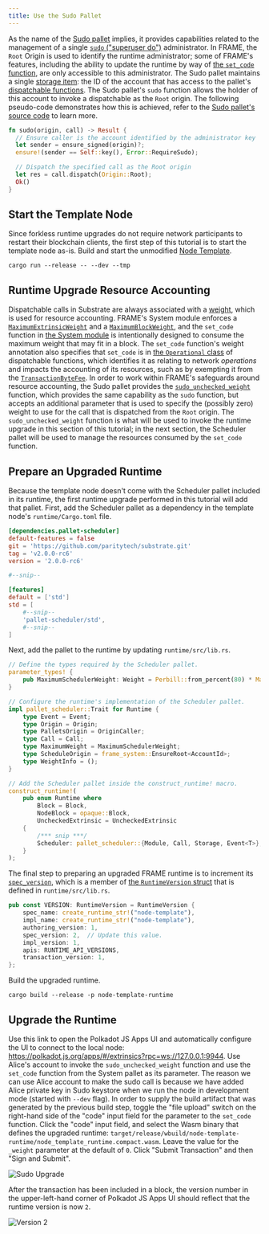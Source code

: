 ```yaml
---
title: Use the Sudo Pallet
---
```


As the name of the [Sudo pallet](../../knowledgebase/runtime/frame#sudo) implies, it provides
capabilities related to the management of a single
[`sudo` ("superuser do")](https://en.wikipedia.org/wiki/Sudo) administrator. In FRAME, the `Root`
Origin is used to identify the runtime administrator; some of FRAME's features, including the
ability to update the runtime by way of
[the `set_code` function](https://substrate.dev/rustdocs/v2.0.0-rc6/frame_system/enum.Call.html#variant.set_code),
are only accessible to this administrator. The Sudo pallet maintains a single
[storage item](../../knowledgebase/runtime/storage): the ID of the account that has access to the
pallet's [dispatchable functions](../../knowledgebase/getting-started/glossary#dispatch). The Sudo
pallet's `sudo` function allows the holder of this account to invoke a dispatchable as the `Root`
origin. The following pseudo-code demonstrates how this is achieved, refer to the
[Sudo pallet's source code](https://github.com/paritytech/substrate/blob/v2.0.0-rc6/frame/sudo/src/lib.rs)
to learn more.

```rust
fn sudo(origin, call) -> Result {
  // Ensure caller is the account identified by the administrator key
  let sender = ensure_signed(origin)?;
  ensure!(sender == Self::key(), Error::RequireSudo);

  // Dispatch the specified call as the Root origin
  let res = call.dispatch(Origin::Root);
  Ok()
}
```

## Start the Template Node

Since forkless runtime upgrades do not require network participants to restart their blockchain
clients, the first step of this tutorial is to start the template node as-is. Build and start the
unmodified [Node Template](https://github.com/substrate-developer-hub/substrate-node-template).

```shell
cargo run --release -- --dev --tmp
```

## Runtime Upgrade Resource Accounting

Dispatchable calls in Substrate are always associated with a
[weight](../../knowledgebase/learn-substrate/weight), which is used for resource accounting. FRAME's
System module enforces a
[`MaximumExtrinsicWeight`](https://substrate.dev/rustdocs/v2.0.0-rc6/frame_system/trait.Trait.html#associatedtype.MaximumExtrinsicWeight)
and a
[`MaximumBlockWeight`](https://substrate.dev/rustdocs/v2.0.0-rc6/frame_system/trait.Trait.html#associatedtype.MaximumBlockWeight),
and the `set_code` function in
[the System module](https://github.com/paritytech/substrate/blob/v2.0.0-rc6/frame/system/src/lib.rs)
is intentionally designed to consume the maximum weight that may fit in a block. The `set_code`
function's weight annotation also specifies that `set_code` is in
[the `Operational` class](../../knowledgebase/runtime/fees#operational-dispatches) of dispatchable
functions, which identifies it as relating to network _operations_ and impacts the accounting of its
resources, such as by exempting it from the
[`TransactionByteFee`](https://substrate.dev/rustdocs/v2.0.0-rc6/pallet_transaction_payment/trait.Trait.html#associatedtype.TransactionByteFee).
In order to work within FRAME's safeguards around resource accounting, the Sudo pallet provides the
[`sudo_unchecked_weight`](https://substrate.dev/rustdocs/v2.0.0-rc6/pallet_sudo/enum.Call.html#variant.sudo_unchecked_weight)
function, which provides the same capability as the `sudo` function, but accepts an additional
parameter that is used to specify the (possibly zero) weight to use for the call that is dispatched
from the `Root` origin. The `sudo_unchecked_weight` function is what will be used to invoke the
runtime upgrade in this section of this tutorial; in the next section, the Scheduler pallet will be
used to manage the resources consumed by the `set_code` function.

## Prepare an Upgraded Runtime

Because the template node doesn't come with the Scheduler pallet included in its runtime, the first
runtime upgrade performed in this tutorial will add that pallet. First, add the Scheduler pallet as
a dependency in the template node's `runtime/Cargo.toml` file.

```toml
[dependencies.pallet-scheduler]
default-features = false
git = 'https://github.com/paritytech/substrate.git'
tag = 'v2.0.0-rc6'
version = '2.0.0-rc6'

#--snip--

[features]
default = ['std']
std = [
    #--snip--
    'pallet-scheduler/std',
    #--snip--
]
```

Next, add the pallet to the runtime by updating `runtime/src/lib.rs`.

```rust
// Define the types required by the Scheduler pallet.
parameter_types! {
	pub MaximumSchedulerWeight: Weight = Perbill::from_percent(80) * MaximumBlockWeight::get();
}

// Configure the runtime's implementation of the Scheduler pallet.
impl pallet_scheduler::Trait for Runtime {
	type Event = Event;
	type Origin = Origin;
	type PalletsOrigin = OriginCaller;
	type Call = Call;
	type MaximumWeight = MaximumSchedulerWeight;
	type ScheduleOrigin = frame_system::EnsureRoot<AccountId>;
	type WeightInfo = ();
}

// Add the Scheduler pallet inside the construct_runtime! macro.
construct_runtime!(
	pub enum Runtime where
		Block = Block,
		NodeBlock = opaque::Block,
		UncheckedExtrinsic = UncheckedExtrinsic
	{
		/*** snip ***/
		Scheduler: pallet_scheduler::{Module, Call, Storage, Event<T>},
	}
);
```

The final step to preparing an upgraded FRAME runtime is to increment its
[`spec_version`](https://substrate.dev/rustdocs/v2.0.0-rc5/sp_version/struct.RuntimeVersion.html#structfield.spec_version),
which is a member of
[the `RuntimeVersion` struct](https://substrate.dev/rustdocs/v2.0.0-rc5/sp_version/struct.RuntimeVersion.html)
that is defined in `runtime/src/lib.rs`.

```rust
pub const VERSION: RuntimeVersion = RuntimeVersion {
	spec_name: create_runtime_str!("node-template"),
	impl_name: create_runtime_str!("node-template"),
	authoring_version: 1,
	spec_version: 2,  // Update this value.
	impl_version: 1,
	apis: RUNTIME_API_VERSIONS,
	transaction_version: 1,
};
```

Build the upgraded runtime.

```shell
cargo build --release -p node-template-runtime
```

## Upgrade the Runtime

Use this link to open the Polkadot JS Apps UI and automatically configure the UI to connect to the
local node: https://polkadot.js.org/apps/#/extrinsics?rpc=ws://127.0.0.1:9944. Use Alice's account
to invoke the `sudo_unchecked_weight` function and use the `set_code` function from the System
pallet as its parameter. The reason we can use Alice account to make the sudo call is because we have added Alice private key in Sudo keystore when we run the node in development mode (started with `--dev` flag). In order to supply the build artifact that was generated by the previous
build step, toggle the "file upload" switch on the right-hand side of the "code" input field for the
parameter to the `set_code` function. Click the "code" input field, and select the Wasm binary that
defines the upgraded runtime:
`target/release/wbuild/node-template-runtime/node_template_runtime.compact.wasm`. Leave the value
for the `_weight` parameter at the default of `0`. Click "Submit Transaction" and then "Sign and
Submit".

![Sudo Upgrade](assets/tutorials/upgrade-a-chain/sudo-upgrade.png)

After the transaction has been included in a block, the version number in the upper-left-hand corner
of Polkadot JS Apps UI should reflect that the runtime version is now `2`.

![Version 2](assets/tutorials/upgrade-a-chain/version-2.png)
